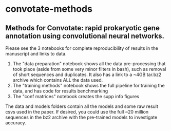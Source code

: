 # convotate-methods

## Methods for Convotate: rapid prokaryotic gene annotation using convolutional neural networks.

Please see the 3 notebooks for complete reproducibility of results in the manuscript and links to data.

1. The "data preparation" notebook shows all the data pre-processing that took place (aside from some very minor filters in bash), such as removal of short sequences and duplicates. It also has a link to a ~4GB tar.bz2 archive which contains ALL the  data used.
2. The "training methods" notebook shows the full pipeline for training the data, and has code for results benchmarking
3. The "conf matrices" notebook creates the supp info figures

The data and models folders contain all the models and some raw result csvs used in the paper. If desired, you could use the full ~20 million sequences in the bz2 archive with the pre-trained models to investigate accuracy.
